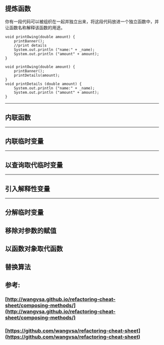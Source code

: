 ## 提炼函数

你有一段代码可以被组织在一起并独立出来，将这段代码放进一个独立函数中，并让函数名称解释该函数的用途。

```
void printOwing(double amount) {
    printBanner();
    //print details
    System.out.println ("name:" + _name);
    System.out.println ("amount" + amount);
}
```

```
void printOwing(double amount) {
    printBanner();
    printDetails(amount);
}
void printDetails (double amount) {
    System.out.println ("name:" + _name);
    System.out.println ("amount" + amount);
}
```

---

## 内联函数

---

## 内联临时变量

---

## 以查询取代临时变量

---

## 引入解释性变量

---

## 分解临时变量

## 移除对参数的赋值

## 以函数对象取代函数

## 替换算法

## 参考:

### [http://wangvsa.github.io/refactoring-cheat-sheet/composing-methods/](http://wangvsa.github.io/refactoring-cheat-sheet/composing-methods/)

### [https://github.com/wangvsa/refactoring-cheat-sheet](https://github.com/wangvsa/refactoring-cheat-sheet)



